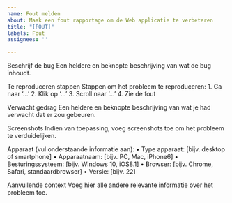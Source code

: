 ```yaml
---
name: Fout melden
about: Maak een fout rapportage om de Web applicatie te verbeteren
title: "[FOUT]"
labels: Fout
assignees: ''

---
```


Beschrijf de bug
Een heldere en beknopte beschrijving van wat de bug inhoudt.

Te reproduceren stappen
Stappen om het probleem te reproduceren:
	1.	Ga naar ‘…’
	2.	Klik op ‘…’
	3.	Scroll naar ‘…’
	4.	Zie de fout

Verwacht gedrag
Een heldere en beknopte beschrijving van wat je had verwacht dat er zou gebeuren.

Screenshots
Indien van toepassing, voeg screenshots toe om het probleem te verduidelijken.

Apparaat (vul onderstaande informatie aan):
	•	Type apparaat: [bijv. desktop of smartphone]
	•	Apparaatnaam: [bijv. PC, Mac, iPhone6]
	•	Besturingssysteem: [bijv. Windows 10, iOS8.1]
	•	Browser: [bijv. Chrome, Safari, standaardbrowser]
	•	Versie: [bijv. 22]

Aanvullende context
Voeg hier alle andere relevante informatie over het probleem toe.
